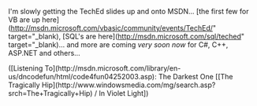 I'm slowly getting the TechEd slides up and onto MSDN... [the first few for VB are up here](http://msdn.microsoft.com/vbasic/community/events/TechEd/" target="_blank), [SQL's are here](http://msdn.microsoft.com/sql/teched" target="_blank)... and more are coming _very soon now_ for C#, C++, ASP.NET and others...

<div class="media">
  ([Listening To](http://msdn.microsoft.com/library/en-us/dncodefun/html/code4fun04252003.asp): The Darkest One [[The Tragically Hip](http://www.windowsmedia.com/mg/search.asp?srch=The+Tragically+Hip) / In Violet Light])
</div>